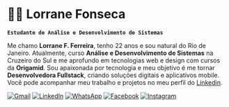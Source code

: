 # 👩🏽 Lorrane Fonseca

**`Estudante de Análise e Desenvolvimento de Sistemas`**

Me chamo **Lorrane F. Ferreira**, tenho 22 anos e sou natural do Rio de Janeiro. Atualmente, curso **Análise e Desenvolvimento de Sistemas** na Cruzeiro do Sul e me aprofundo em tecnologias web e design com cursos da **Origamid**. Sou apaixonada por tecnologia e meu objetivo é me tornar **Desenvolvedora Fullstack**, criando soluções digitais e aplicativos mobile. Você pode acompanhar meu trabalho e projetos no meu perfil do [Linkedin](www.linkedin.com/in/lorrane-fonseca).

</p>

<p align="left">
  <a href= "(mailto:lorranefon.dev@gmail.com)" title="Gmail">
  <img src="https://img.shields.io/badge/-Gmail-FF0000?style=flat-square&labelColor=FF0000&logo=gmail&logoColor=white&link=LINK-DO-SEU-GMAIL" alt="Gmail"/></a>
  
  <a href="#" title="LinkedIn">
  <img src="https://img.shields.io/badge/-Linkedin-0e76a8?style=flat-square&logo=Linkedin&logoColor=white&link=LINK-DO-SEU-LINKEDIN" alt="LinkedIn"/></a>
  <a href="#" title="WhatsApp">
  <img src="https://img.shields.io/badge/-WhatsApp-25d366?style=flat-square&labelColor=25d366&logo=whatsapp&logoColor=white&link=API-DO-SEU-WHATSAPP" alt="WhatsApp"/></a>
  <a href="#" title="Facebook">
  <img src="https://img.shields.io/badge/-Facebook-3b5998?style=flat-square&labelColor=3b5998&logo=facebook&logoColor=white&link=LINK-DO-SEU-FACEBOOK" alt="Facebook"/></a>
  <a href="#" title="Instagram">
  <img src="https://img.shields.io/badge/-Instagram-DF0174?style=flat-square&labelColor=DF0174&logo=instagram&logoColor=white&link=LINK-DO-SEU-INSTAGRAM" alt="Instagram"/></a>
</p>
